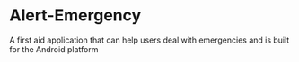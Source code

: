 # Alert-Emergency
A first aid application that can help users deal with emergencies and is built for the Android platform
